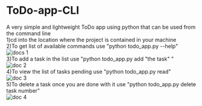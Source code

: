 # ToDo-app-CLI
A very simple and lightweight ToDo app using python that can be  used from the command line
<br>
1)cd into the location where the project is contained in your machine
<br>
2)To get list of available commands use "python todo_app.py --help"
<br>
![docs 1](https://user-images.githubusercontent.com/75481939/143843375-5a8c6b9f-7efa-405e-95ba-94b2ef2275d2.PNG)
<br>
3)To add a task in the list use "python todo_app.py add "the task" "
<br>
![doc 2](https://user-images.githubusercontent.com/75481939/143844325-6a754753-846c-4c96-b6a9-548a93172bf2.PNG)
<br>
4)To view the list of tasks pending use "python todo_app.py read"
<br>
![doc 3](https://user-images.githubusercontent.com/75481939/143844482-a69c4f55-cc5c-4169-8793-7e04b8281733.PNG)
<br>
5)To delete a task once you are done with it use "python todo_app.py delete task number"
<br>
![doc 4](https://user-images.githubusercontent.com/75481939/143844608-a786a3ac-c6c4-4742-a25e-9a4846f81762.PNG)
